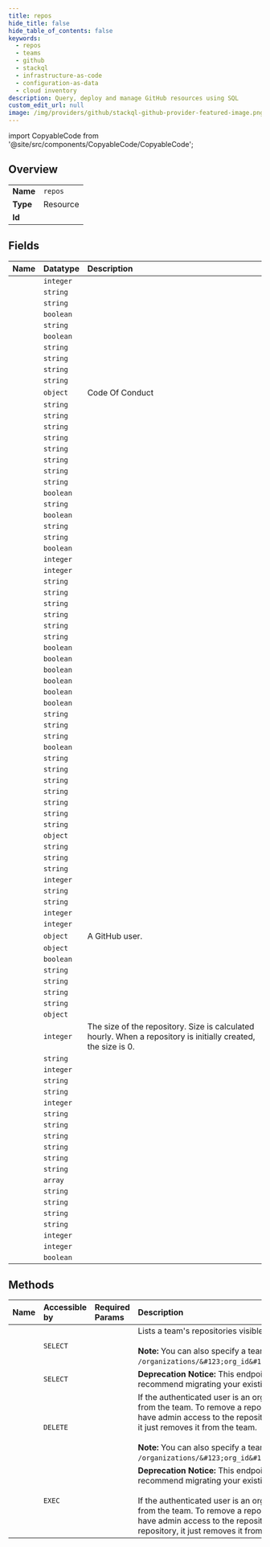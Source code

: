 ```yaml
---
title: repos
hide_title: false
hide_table_of_contents: false
keywords:
  - repos
  - teams
  - github    
  - stackql
  - infrastructure-as-code
  - configuration-as-data
  - cloud inventory
description: Query, deploy and manage GitHub resources using SQL
custom_edit_url: null
image: /img/providers/github/stackql-github-provider-featured-image.png
---
```


import CopyableCode from '@site/src/components/CopyableCode/CopyableCode';




## Overview
<table><tbody>
<tr><td><b>Name</b></td><td><code>repos</code></td></tr>
<tr><td><b>Type</b></td><td>Resource</td></tr>
<tr><td><b>Id</b></td><td><CopyableCode code="github.teams.repos" /></td></tr>
</tbody></table>

## Fields
| Name | Datatype | Description |
|:-----|:---------|:------------|
| <CopyableCode code="id" /> | `integer` |  |
| <CopyableCode code="name" /> | `string` |  |
| <CopyableCode code="description" /> | `string` |  |
| <CopyableCode code="allow_forking" /> | `boolean` |  |
| <CopyableCode code="archive_url" /> | `string` |  |
| <CopyableCode code="archived" /> | `boolean` |  |
| <CopyableCode code="assignees_url" /> | `string` |  |
| <CopyableCode code="blobs_url" /> | `string` |  |
| <CopyableCode code="branches_url" /> | `string` |  |
| <CopyableCode code="clone_url" /> | `string` |  |
| <CopyableCode code="code_of_conduct" /> | `object` | Code Of Conduct |
| <CopyableCode code="collaborators_url" /> | `string` |  |
| <CopyableCode code="comments_url" /> | `string` |  |
| <CopyableCode code="commits_url" /> | `string` |  |
| <CopyableCode code="compare_url" /> | `string` |  |
| <CopyableCode code="contents_url" /> | `string` |  |
| <CopyableCode code="contributors_url" /> | `string` |  |
| <CopyableCode code="created_at" /> | `string` |  |
| <CopyableCode code="default_branch" /> | `string` |  |
| <CopyableCode code="delete_branch_on_merge" /> | `boolean` |  |
| <CopyableCode code="deployments_url" /> | `string` |  |
| <CopyableCode code="disabled" /> | `boolean` |  |
| <CopyableCode code="downloads_url" /> | `string` |  |
| <CopyableCode code="events_url" /> | `string` |  |
| <CopyableCode code="fork" /> | `boolean` |  |
| <CopyableCode code="forks" /> | `integer` |  |
| <CopyableCode code="forks_count" /> | `integer` |  |
| <CopyableCode code="forks_url" /> | `string` |  |
| <CopyableCode code="full_name" /> | `string` |  |
| <CopyableCode code="git_commits_url" /> | `string` |  |
| <CopyableCode code="git_refs_url" /> | `string` |  |
| <CopyableCode code="git_tags_url" /> | `string` |  |
| <CopyableCode code="git_url" /> | `string` |  |
| <CopyableCode code="has_discussions" /> | `boolean` |  |
| <CopyableCode code="has_downloads" /> | `boolean` |  |
| <CopyableCode code="has_issues" /> | `boolean` |  |
| <CopyableCode code="has_pages" /> | `boolean` |  |
| <CopyableCode code="has_projects" /> | `boolean` |  |
| <CopyableCode code="has_wiki" /> | `boolean` |  |
| <CopyableCode code="homepage" /> | `string` |  |
| <CopyableCode code="hooks_url" /> | `string` |  |
| <CopyableCode code="html_url" /> | `string` |  |
| <CopyableCode code="is_template" /> | `boolean` |  |
| <CopyableCode code="issue_comment_url" /> | `string` |  |
| <CopyableCode code="issue_events_url" /> | `string` |  |
| <CopyableCode code="issues_url" /> | `string` |  |
| <CopyableCode code="keys_url" /> | `string` |  |
| <CopyableCode code="labels_url" /> | `string` |  |
| <CopyableCode code="language" /> | `string` |  |
| <CopyableCode code="languages_url" /> | `string` |  |
| <CopyableCode code="license" /> | `object` |  |
| <CopyableCode code="merges_url" /> | `string` |  |
| <CopyableCode code="milestones_url" /> | `string` |  |
| <CopyableCode code="mirror_url" /> | `string` |  |
| <CopyableCode code="network_count" /> | `integer` |  |
| <CopyableCode code="node_id" /> | `string` |  |
| <CopyableCode code="notifications_url" /> | `string` |  |
| <CopyableCode code="open_issues" /> | `integer` |  |
| <CopyableCode code="open_issues_count" /> | `integer` |  |
| <CopyableCode code="owner" /> | `object` | A GitHub user. |
| <CopyableCode code="permissions" /> | `object` |  |
| <CopyableCode code="private" /> | `boolean` |  |
| <CopyableCode code="pulls_url" /> | `string` |  |
| <CopyableCode code="pushed_at" /> | `string` |  |
| <CopyableCode code="releases_url" /> | `string` |  |
| <CopyableCode code="role_name" /> | `string` |  |
| <CopyableCode code="security_and_analysis" /> | `object` |  |
| <CopyableCode code="size" /> | `integer` | The size of the repository. Size is calculated hourly. When a repository is initially created, the size is 0. |
| <CopyableCode code="ssh_url" /> | `string` |  |
| <CopyableCode code="stargazers_count" /> | `integer` |  |
| <CopyableCode code="stargazers_url" /> | `string` |  |
| <CopyableCode code="statuses_url" /> | `string` |  |
| <CopyableCode code="subscribers_count" /> | `integer` |  |
| <CopyableCode code="subscribers_url" /> | `string` |  |
| <CopyableCode code="subscription_url" /> | `string` |  |
| <CopyableCode code="svn_url" /> | `string` |  |
| <CopyableCode code="tags_url" /> | `string` |  |
| <CopyableCode code="teams_url" /> | `string` |  |
| <CopyableCode code="temp_clone_token" /> | `string` |  |
| <CopyableCode code="topics" /> | `array` |  |
| <CopyableCode code="trees_url" /> | `string` |  |
| <CopyableCode code="updated_at" /> | `string` |  |
| <CopyableCode code="url" /> | `string` |  |
| <CopyableCode code="visibility" /> | `string` |  |
| <CopyableCode code="watchers" /> | `integer` |  |
| <CopyableCode code="watchers_count" /> | `integer` |  |
| <CopyableCode code="web_commit_signoff_required" /> | `boolean` |  |
## Methods
| Name | Accessible by | Required Params | Description |
|:-----|:--------------|:----------------|:------------|
| <CopyableCode code="list_repos_in_org" /> | `SELECT` | <CopyableCode code="org, team_slug" /> | Lists a team's repositories visible to the authenticated user.<br /><br />**Note:** You can also specify a team by `org_id` and `team_id` using the route `GET /organizations/&#123;org_id&#125;/team/&#123;team_id&#125;/repos`. |
| <CopyableCode code="list_repos_legacy" /> | `SELECT` | <CopyableCode code="team_id" /> | **Deprecation Notice:** This endpoint route is deprecated and will be removed from the Teams API. We recommend migrating your existing code to use the new [List team repositories](https://docs.github.com/rest/teams/teams#list-team-repositories) endpoint. |
| <CopyableCode code="remove_repo_in_org" /> | `DELETE` | <CopyableCode code="org, owner, repo, team_slug" /> | If the authenticated user is an organization owner or a team maintainer, they can remove any repositories from the team. To remove a repository from a team as an organization member, the authenticated user must have admin access to the repository and must be able to see the team. This does not delete the repository, it just removes it from the team.<br /><br />**Note:** You can also specify a team by `org_id` and `team_id` using the route `DELETE /organizations/&#123;org_id&#125;/team/&#123;team_id&#125;/repos/&#123;owner&#125;/&#123;repo&#125;`. |
| <CopyableCode code="remove_repo_legacy" /> | `EXEC` | <CopyableCode code="owner, repo, team_id" /> | **Deprecation Notice:** This endpoint route is deprecated and will be removed from the Teams API. We recommend migrating your existing code to use the new [Remove a repository from a team](https://docs.github.com/rest/teams/teams#remove-a-repository-from-a-team) endpoint.<br /><br />If the authenticated user is an organization owner or a team maintainer, they can remove any repositories from the team. To remove a repository from a team as an organization member, the authenticated user must have admin access to the repository and must be able to see the team. NOTE: This does not delete the repository, it just removes it from the team. |
